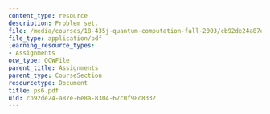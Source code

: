 ```yaml
---
content_type: resource
description: Problem set.
file: /media/courses/18-435j-quantum-computation-fall-2003/cb92de24a87e6e8a830467c0f98c8332_ps6.pdf
file_type: application/pdf
learning_resource_types:
- Assignments
ocw_type: OCWFile
parent_title: Assignments
parent_type: CourseSection
resourcetype: Document
title: ps6.pdf
uid: cb92de24-a87e-6e8a-8304-67c0f98c8332
---
```

